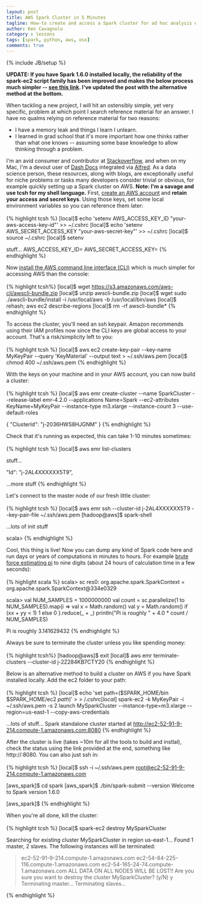 ```yaml
---
layout: post
title: AWS Spark Cluster in 5 Minutes
tagline: How-to create and access a Spark cluster for ad hoc analysis or big jobs
author: Ken Cavagnolo
category : lessons
tags: [spark, python, aws, osx]
comments: true
---
```


{% include JB/setup %}

<div class="blurb">

<p><b>UPDATE: If you have Spark 1.6.0 installed locally, the
reliability of the spark-ec2 script family has been improved and makes
the below process much simpler -- <a
href="http://spark.apache.org/docs/latest/ec2-scripts.html"
target="_blank">see this link</a>. I've updated the post with the
alternative method at the bottom.</b></p>

<p>When tackling a new project, I will hit an ostensibly simple, yet
very specific, problem at which point I search reference material for
an answer. I have no qualms relying on reference material for two
reasons:

<ul>
<li>I have a memory leak and things I learn I unlearn.</li>
<li>I learned in grad school that it's more important how one thinks
rather than what one knows -- assuming some base knowledge to allow
thinking through a problem.</li>
</ul>

I'm an avid consumer and contributor at <a
href="http://stackoverflow.com/" target="_blank">Stackoverflow</a>,
and when on my Mac, I'm a devout user of <a
href="https://kapeli.com/dash" target="_blank">Dash Docs</a>
integrated via <a href="https://www.alfredapp.com/"
target="_blank">Alfred</a>. As a data science person, these resources,
along with blogs, are exceptionally useful for niche problems or tasks
many developers consider trivial or obvious, for example quickly
setting up a Spark cluster on AWS. <b>Note: I'm a savage and use tcsh
for my shell language.</b> First, <a
href="https://aws-portal.amazon.com/gp/aws/developer/registration/index.html"
target="_blank">create an AWS account</a> and <b>retain your access
and secret keys</b>. Using those keys, set some local environment
variables so you can reference them later:
<br><br>
{% highlight tcsh %}
[local]$ echo 'setenv AWS_ACCESS_KEY_ID "your-aws-access-key-id"' >> ~/.cshrc
[local]$ echo 'setenv AWS_SECRET_ACCESS_KEY "your-aws-secret-key"' >> ~/.cshrc
[local]$ source ~/.cshrc
[local]$ setenv

stuff...
AWS_ACCESS_KEY_ID=<your key>
AWS_SECRET_ACCESS_KEY=<your secret>
{% endhighlight %}

Now <a href="http://aws.amazon.com/cli/" target="_blank">install the
AWS command line interface (CLI)</a> which is much simpler for
accessing AWS than the console:
<br><br>
{% highlight tcsh%}
[local]$ wget https://s3.amazonaws.com/aws-cli/awscli-bundle.zip
[local]$ unzip awscli-bundle.zip
[local]$ wget sudo ./awscli-bundle/install -i /usr/local/aws -b /usr/local/bin/aws
[local]$ rehash; aws ec2 describe-regions
[local]$ rm -rf awscli-bundle*
{% endhighlight %}

To access the cluster, you'll need an ssh keypair. Amazon recommends
using their IAM profiles now since the CLI keys are global access to
your account. That's a risk/simplicity left to you:
<br><br>
{% highlight tcsh %}
[local]$ aws ec2 create-key-pair --key-name MyKeyPair --query 'KeyMaterial' --output text > ~/.ssh/aws.pem
[local]$ chmod 400 ~/.ssh/aws.pem
{% endhighlight %}

With the keys on your machine and in your AWS account, you can now build a cluster:
<br><br>
{% highlight tcsh %}
[local]$ aws emr create-cluster --name SparkCluster --release-label emr-4.2.0 --applications Name=Spark --ec2-attributes KeyName=MyKeyPair --instance-type m3.xlarge --instance-count 3 --use-default-roles

{
    "ClusterId": "j-2036HWS8HJGNM"
}
{% endhighlight %}

Check that it's running as expected, this can take 1-10 minutes sometimes:
<br><br>
{% highlight tcsh %}
[local]$ aws emr list-clusters

stuff...

"Id": "j-2AL4XXXXXX5T9",

...more stuff
{% endhighlight %}

Let's connect to the master node of our fresh little cluster:
<br><br>
{% highlight tcsh %}
[local]$ aws emr ssh --cluster-id j-2AL4XXXXXX5T9 --key-pair-file ~/.ssh/aws.pem
[hadoop@aws]$ spark-shell

...lots of init stuff

scala>
{% endhighlight %}

Cool, this thing is live! Now you can dump any kind of Spark code here
and run days or years of computations in minutes to hours. For example
<a href="http://spark.apache.org/examples.html" target="_blank">brute
force estimating pi</a> to nine digits (about 24 hours of calculation
time in a few seconds):
<br><br>
{% highlight scala %}
scala> sc
res0: org.apache.spark.SparkContext = org.apache.spark.SparkContext@334e0329

scala> val NUM_SAMPLES = 1000000000
val count = sc.parallelize(1 to NUM_SAMPLES).map{i =>
  val x = Math.random()
  val y = Math.random()
  if (x*x + y*y < 1) 1 else 0
}.reduce(_ + _)
println("Pi is roughly " + 4.0 * count / NUM_SAMPLES)

Pi is roughly 3.141629432
{% endhighlight %}

Always be sure to terminate the cluster unless you like spending money:
<br><br>
{% highlight tcsh%}
[hadoop@aws]$ exit
[local]$ aws emr terminate-clusters --cluster-id j-2Z284KB7CTY20
{% endhighlight %}

Below is an alternative method to build a cluster on AWS if you have
Spark installed locally. Add the ec2 folder to your path:
<br><br>
{% highlight tcsh %}
[local]$ echo 'set path=($SPARK_HOME/bin $SPARK_HOME/ec2 $path)' >> ~/.cshrc
[local]$ spark-ec2 -k MyKeyPair -i ~/.ssh/aws.pem -s 2 launch MySparkCluster --instance-type=m3.xlarge --region=us-east-1 --copy-aws-credentials

...lots of stuff...
Spark standalone cluster started at http://ec2-52-91-9-214.compute-1.amazonaws.com:8080
{% endhighlight %}

After the cluster is live (takes ~10m for all the tools to build and
instlal), check the status using the link provided at the end,
something like http://<master-hostname>:8080. You can also just ssh in:
<br><br>
{% highlight tcsh %}
[local]$ ssh -i ~/.ssh/aws.pem root@ec2-52-91-9-214.compute-1.amazonaws.com

[aws_spark]$ cd spark
[aws_spark]$ ./bin/spark-submit --version
Welcome to Spark version 1.6.0

[aws_spark]$
{% endhighlight %}

When you're all done, kill the cluster:
<br><br>
{% highlight tcsh %}
[local]$ spark-ec2 destroy MySparkCluster

Searching for existing cluster MySparkCluster in region us-east-1...
Found 1 master, 2 slaves.
The following instances will be terminated:
> ec2-52-91-9-214.compute-1.amazonaws.com
> ec2-54-84-225-116.compute-1.amazonaws.com
> ec2-54-165-24-74.compute-1.amazonaws.com
ALL DATA ON ALL NODES WILL BE LOST!!
Are you sure you want to destroy the cluster MySparkCluster? (y/N) y
Terminating master...
Terminating slaves...

{% endhighlight %}
</div>
